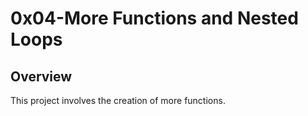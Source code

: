 # 0x04-More Functions and Nested Loops

## Overview

 This project involves the creation of more functions.